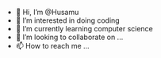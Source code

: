 - 👋 Hi, I’m @Husamu
- 👀 I’m interested in doing coding 
- 🌱 I’m currently learning computer science 
- 💞️ I’m looking to collaborate on ...
- 📫 How to reach me ...

<!---
Husamu/Husamu is a ✨ special ✨ repository because its `README.md` (this file) appears on your GitHub profile.
You can click the Preview link to take a look at your changes.
--->

